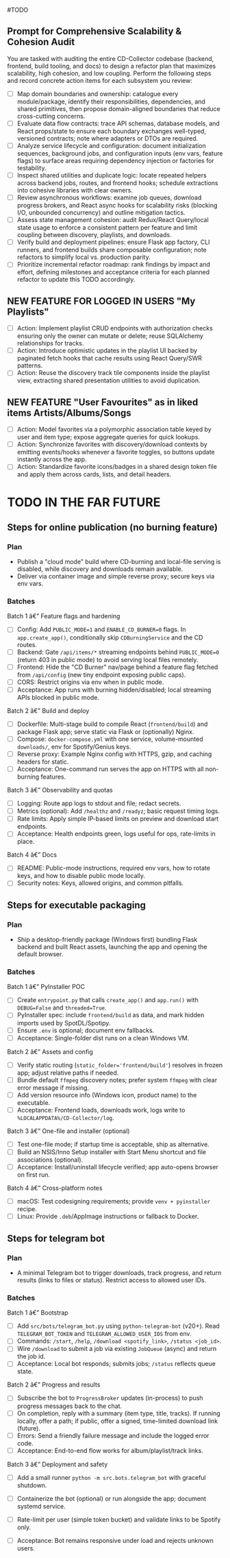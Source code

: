﻿#TODO
## Prompt for Comprehensive Scalability & Cohesion Audit

You are tasked with auditing the entire CD-Collector codebase (backend, frontend, build tooling, and docs) to design a refactor plan that maximizes scalability, high cohesion, and low coupling. Perform the following steps and record concrete action items for each subsystem you review:

- [ ] Map domain boundaries and ownership: catalogue every module/package, identify their responsibilities, dependencies, and shared primitives, then propose domain-aligned boundaries that reduce cross-cutting concerns.
- [ ] Evaluate data flow contracts: trace API schemas, database models, and React props/state to ensure each boundary exchanges well-typed, versioned contracts; note where adapters or DTOs are required.
- [ ] Analyze service lifecycle and configuration: document initialization sequences, background jobs, and configuration inputs (env vars, feature flags) to surface areas requiring dependency injection or factories for testability.
- [ ] Inspect shared utilities and duplicate logic: locate repeated helpers across backend jobs, routes, and frontend hooks; schedule extractions into cohesive libraries with clear owners.
- [ ] Review asynchronous workflows: examine job queues, download progress brokers, and React async hooks for scalability risks (blocking I/O, unbounded concurrency) and outline mitigation tactics.
- [ ] Assess state management cohesion: audit Redux/React Query/local state usage to enforce a consistent pattern per feature and limit coupling between discovery, playlists, and downloads.
- [ ] Verify build and deployment pipelines: ensure Flask app factory, CLI runners, and frontend builds share composable configuration; note refactors to simplify local vs. production parity.
- [ ] Prioritize incremental refactor roadmap: rank findings by impact and effort, defining milestones and acceptance criteria for each planned refactor to update this TODO accordingly.
## NEW FEATURE FOR LOGGED IN USERS "My Playlists" 
- [ ] Action: Implement playlist CRUD endpoints with authorization checks ensuring only the owner can mutate or delete; reuse SQLAlchemy relationships for tracks.
- [ ] Action: Introduce optimistic updates in the playlist UI backed by paginated fetch hooks that cache results using React Query/SWR patterns.
- [ ] Action: Reuse the discovery track tile components inside the playlist view, extracting shared presentation utilities to avoid duplication.

## NEW FEATURE "User Favourites" as in liked items Artists/Albums/Songs
- [ ] Action: Model favorites via a polymorphic association table keyed by user and item type; expose aggregate queries for quick lookups.
- [ ] Action: Synchronize favorites with discovery/download contexts by emitting events/hooks whenever a favorite toggles, so buttons update instantly across the app.
- [ ] Action: Standardize favorite icons/badges in a shared design token file and apply them across cards, lists, and detail headers.
# TODO IN THE FAR FUTURE

## Steps for online publication (no burning feature)

### Plan
- Publish a "cloud mode" build where CD-burning and local-file serving is disabled, while discovery and downloads remain available.
- Deliver via container image and simple reverse proxy; secure keys via env vars.

### Batches

Batch 1 â€” Feature flags and hardening
- [ ] Config: Add `PUBLIC_MODE=1` and `ENABLE_CD_BURNER=0` flags. In `app.create_app()`, conditionally skip `CDBurningService` and the CD routes.
- [ ] Backend: Gate `/api/items/*` streaming endpoints behind `PUBLIC_MODE=0` (return 403 in public mode) to avoid serving local files remotely.
- [ ] Frontend: Hide the "CD Burner" nav/page behind a feature flag fetched from `/api/config` (new tiny endpoint exposing public caps).
- [ ] CORS: Restrict origins via env when in public mode.
- [ ] Acceptance: App runs with burning hidden/disabled; local streaming APIs blocked in public mode.

Batch 2 â€” Build and deploy
- [ ] Dockerfile: Multi-stage build to compile React (`frontend/build`) and package Flask app; serve static via Flask or (optionally) Nginx.
- [ ] Compose: `docker-compose.yml` with one service, volume-mounted `downloads/`, env for Spotify/Genius keys.
- [ ] Reverse proxy: Example Nginx config with HTTPS, gzip, and caching headers for static.
- [ ] Acceptance: One-command run serves the app on HTTPS with all non-burning features.

Batch 3 â€” Observability and quotas
- [ ] Logging: Route app logs to stdout and file; redact secrets.
- [ ] Metrics (optional): Add `/healthz` and `/readyz`; basic request timing logs.
- [ ] Rate limits: Apply simple IP-based limits on preview and download start endpoints.
- [ ] Acceptance: Health endpoints green, logs useful for ops, rate-limits in place.

Batch 4 â€” Docs
- [ ] README: Public-mode instructions, required env vars, how to rotate keys, and how to disable public mode locally.
- [ ] Security notes: Keys, allowed origins, and common pitfalls.

## Steps for executable packaging 

### Plan
- Ship a desktop-friendly package (Windows first) bundling Flask backend and built React assets, launching the app and opening the default browser.

### Batches

Batch 1 â€” PyInstaller POC
- [ ] Create `entrypoint.py` that calls `create_app()` and `app.run()` with `DEBUG=False` and `threaded=True`.
- [ ] PyInstaller spec: include `frontend/build` as data, and mark hidden imports used by SpotDL/Spotipy.
- [ ] Ensure `.env` is optional; document env fallbacks.
- [ ] Acceptance: Single-folder dist runs on a clean Windows VM.

Batch 2 â€” Assets and config
- [ ] Verify static routing (`static_folder='frontend/build'`) resolves in frozen app; adjust relative paths if needed.
- [ ] Bundle default `ffmpeg` discovery notes; prefer system `ffmpeg` with clear error message if missing.
- [ ] Add version resource info (Windows icon, product name) to the executable.
- [ ] Acceptance: Frontend loads, downloads work, logs write to `%LOCALAPPDATA%/CD-Collector/log`.

Batch 3 â€” One-file and installer (optional)
- [ ] Test one-file mode; if startup time is acceptable, ship as alternative.
- [ ] Build an NSIS/Inno Setup installer with Start Menu shortcut and file associations (optional).
- [ ] Acceptance: Install/uninstall lifecycle verified; app auto-opens browser on first run.

Batch 4 â€” Cross-platform notes
- [ ] macOS: Test codesigning requirements; provide `venv + pyinstaller` recipe.
- [ ] Linux: Provide `.deb`/AppImage instructions or fallback to Docker.

## Steps for telegram bot

### Plan
- A minimal Telegram bot to trigger downloads, track progress, and return results (links to files or status). Restrict access to allowed user IDs.

### Batches

Batch 1 â€” Bootstrap
- [ ] Add `src/bots/telegram_bot.py` using `python-telegram-bot` (v20+). Read `TELEGRAM_BOT_TOKEN` and `TELEGRAM_ALLOWED_USER_IDS` from env.
- [ ] Commands: `/start`, `/help`, `/download <spotify_link>`, `/status <job_id>`.
- [ ] Wire `/download` to submit a job via existing `JobQueue` (async) and return the job id.
- [ ] Acceptance: Local bot responds; submits jobs; `/status` reflects queue state.

Batch 2 â€” Progress and results
- [ ] Subscribe the bot to `ProgressBroker` updates (in-process) to push progress messages back to the chat.
- [ ] On completion, reply with a summary (item type, title, tracks). If running locally, offer a path; if public, offer a signed, time-limited download link (future).
- [ ] Errors: Send a friendly failure message and include the logged error code.
- [ ] Acceptance: End-to-end flow works for album/playlist/track links.

Batch 3 â€” Deployment and safety
- [ ] Add a small runner `python -m src.bots.telegram_bot` with graceful shutdown.
- [ ] Containerize the bot (optional) or run alongside the app; document systemd service.
- [ ] Rate-limit per user (simple token bucket) and validate links to be Spotify only.
- [ ] Acceptance: Bot remains responsive under load and rejects unknown users.

